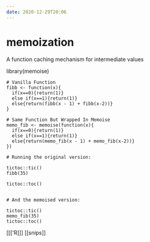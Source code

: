 ```yaml
---
date: 2020-12-29T20:06
---
```


# memoization

A function caching mechanism for intermediate values

library(memoise)
    
    # Vanilla Function
    fibb <- function(x){
      if(x==0){return(1)}
      else if(x==1){return(1)}
      else{return(fibb(x - 1) + fibb(x-2))}
    }
    
    # Same Function But Wrapped In Memoise
    memo_fib <- memoise(function(x){
      if(x==0){return(1)}
      else if(x==1){return(1)}
      else{return(memo_fib(x - 1) + memo_fib(x-2))}
    })
    
    # Running the original version:
      
    tictoc::tic()
    fibb(35)
    
    tictoc::toc()
    
    
    # And the memoised version:
      
    tictoc::tic()
    memo_fib(35)
    tictoc::toc()

[[['R]]]
[[snips]]